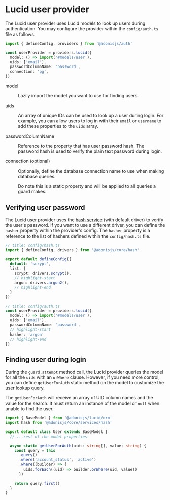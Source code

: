 # Lucid user provider

The Lucid user provider uses Lucid models to look up users during authentication. You may configure the provider within the `config/auth.ts` file as follows.

```ts
import { defineConfig, providers } from '@adonisjs/auth'

const userProvider = providers.lucid({
  model: () => import('#models/user'),
  uids: ['email'],
  passwordColumnName: 'password',
  connection: 'pg',
})
```

<dl>

<dt>

model

</dt>

<dd>

Lazily import the model you want to use for finding users.

</dd>

<dt>

uids

</dt>

<dd>

An array of unique IDs can be used to look up a user during login. For example, you can allow users to log in with their `email` or `username` to add these properties to the `uids` array.

</dd>

<dt>

passwordColumnName

</dt>

<dd>

Reference to the property that has user password hash. The password hash is used to verify the plain text password during login.

</dd>


<dt>

connection (optional)

</dt>

<dd>

Optionally, define the database connection name to use when making database queries.

Do note this is a static property and will be applied to all queries a guard makes.

</dd>

</dl>

## Verifying user password

The Lucid user provider uses the [hash service](../security/hash.md) (with default driver) to verify the user's password. If you want to use a different driver, you can define the `hasher` property within the provider's config. The `hasher` property is a reference to the list of hashers defined within the `config/hash.ts` file.

```ts
// title: config/hash.ts
import { defineConfig, drivers } from '@adonisjs/core/hash'

export default defineConfig({
  default: 'scrypt',
  list: {
    scrypt: drivers.scrypt(),
    // highlight-start
    argon: drivers.argon2(),
    // highlight-end
  }
})
```

```ts
// title: config/auth.ts
const userProvider = providers.lucid({
  model: () => import('#models/user'),
  uids: ['email'],
  passwordColumnName: 'password',
  // highlight-start
  hasher: 'argon'
  // highlight-end
})
```

## Finding user during login
During the `guard.attempt` method call, the Lucid provider queries the model for all the `uids` with an `orWhere` clause. However, if you need more control, you can define `getUserForAuth` static method on the model to customize the user lookup query.

The `getUserForAuth` will receive an array of UID column names and the value for the search. It must return an instance of the model or `null` when unable to find the user.

```ts
import { BaseModel } from '@adonisjs/lucid/orm'
import hash from '@adonisjs/core/services/hash'

export default class User extends BaseModel {
  // ...rest of the model properties

  async static getUserForAuth(uids: string[], value: string) {
    const query = this
      .query()
      .where('account_status', 'active')
      .where((builder) => {
        uids.forEach((uid) => builder.orWhere(uid, value))        
      })
    
    return query.first()
  }
}
```
